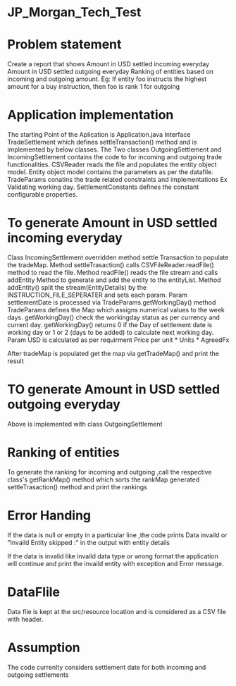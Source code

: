 # JP_Morgan_Tech_Test

# Problem statement
Create a report that shows
Amount in USD settled incoming everyday
Amount in USD settled outgoing everyday
Ranking of entities based on incoming and outgoing amount. Eg: If entity foo instructs the highest
amount for a buy instruction, then foo is rank 1 for outgoing

# Application implementation
The starting Point of the Aplication is Application.java
Interface TradeSettlement which defines settleTransaction() method and is implemented by below classes. 
The Two classes OutgoingSettlement and IncomingSettlement contains the code to for incoming and outgoing trade functionalities.
CSVReader reads the file and populates the entity object model.
Entity object model contains the parameters as per the datafile.
TradeParams conatins the trade related constraints and implementations Ex Validating working day.
SettlementConstants defines the constant configurable properties.

# To generate Amount in USD settled incoming everyday
Class IncomingSettlement overridden method settle Transaction to populate the tradeMap.
Method settleTrasaction() calls CSVFileReader.readFile() method to read the file.
Method readFile() reads the file stream and calls addEntity Method to generate and add the entity to the entityList.
Method addEntity() split the stream(EntityDetails) by the INSTRUCTION_FILE_SEPERATER and sets each param.
Param settlementDate is processed via TradeParams.getWorkingDay() method
    TradeParams defines the Map which assigns numerical values to the week days.
    getWorkingDay() check the workingday status as per currency and current day.
    getWorkingDay() returns 0 if the Day of settlement date is working day or 1 or 2 (days to be added) to calculate next     working day.
Param USD is calculated as per requirment Price per unit * Units * AgreedFx

After tradeMap is populated get the map via getTradeMap() and print the result

# TO generate Amount in USD settled outgoing everyday
Above is implemented with class OutgoingSettlement

# Ranking of entities 
To generate the ranking for incoming and outgoing ,call the respective class's getRankMap() method which sorts the rankMap generated settleTrasaction() method and print the rankings

# Error Handing 
If the data is null or empty in a particular line ,the code prints Data invaild or "Invaild Entity skipped :" in the output with entity details

If the data is invalid like invaild data type or wrong format the application will continue and print the invaild entity with exception and Error message.

# DataFlile
Data file is kept at the src/resource location and is considered as a CSV file with header.

# Assumption
The code currenlty considers settlement date for both incoming and outgoing settlements




